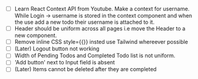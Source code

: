 * [ ] Learn React Context API from Youtube. Make a context for username.
  While Login -> username is stored in the context component and when the use add a new todo their username is attached to it.
* [ ] Header should be uniform across all pages i.e move the Header to a new component.
* [ ] Remove inline CSS style={{}} insted use Tailwind whereever possible
* [ ] (Later) Logout button not working
* [ ] Width of Pending Todos and Completed Todo list is not uniform.
* [ ] 'Add button' next to Input field is absent
* [ ] (Later) Items cannot be deleted after they are completed
